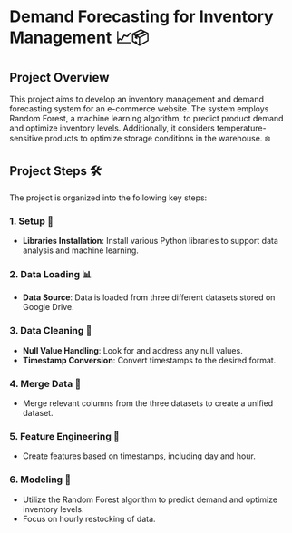 # Demand Forecasting for Inventory Management 📈📦

## Project Overview

This project aims to develop an inventory management and demand forecasting system for an e-commerce website. The system employs Random Forest, a machine learning algorithm, to predict product demand and optimize inventory levels. Additionally, it considers temperature-sensitive products to optimize storage conditions in the warehouse. ❄️

## Project Steps 🛠️

The project is organized into the following key steps:

### 1. Setup 🚀

- **Libraries Installation**: Install various Python libraries to support data analysis and machine learning.

### 2. Data Loading 📊

- **Data Source**: Data is loaded from three different datasets stored on Google Drive.

### 3. Data Cleaning 🧹

- **Null Value Handling**: Look for and address any null values.
- **Timestamp Conversion**: Convert timestamps to the desired format.

### 4. Merge Data 📂

- Merge relevant columns from the three datasets to create a unified dataset.

### 5. Feature Engineering 🧬

- Create features based on timestamps, including day and hour.

### 6. Modeling 🤖

- Utilize the Random Forest algorithm to predict demand and optimize inventory levels.
- Focus on hourly restocking of data.

